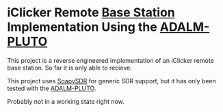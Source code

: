 # iClicker Remote [Base Station](https://www.iclicker.com/instructors/hardware/base) Implementation Using the [ADALM-PLUTO](https://www.analog.com/en/design-center/evaluation-hardware-and-software/evaluation-boards-kits/adalm-pluto.html)

This project is a reverse engineered implementation of an iClicker remote base station. So far it is only able to recieve.

This project uses [SoapySDR](https://github.com/pothosware/SoapySDR) for generic SDR support, but it has only been tested with the [ADALM-PLUTO](https://www.analog.com/en/design-center/evaluation-hardware-and-software/evaluation-boards-kits/adalm-pluto.html).

Probably not in a working state right now.
